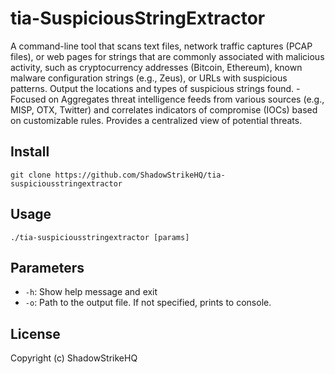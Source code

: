 # tia-SuspiciousStringExtractor
A command-line tool that scans text files, network traffic captures (PCAP files), or web pages for strings that are commonly associated with malicious activity, such as cryptocurrency addresses (Bitcoin, Ethereum), known malware configuration strings (e.g., Zeus), or URLs with suspicious patterns. Output the locations and types of suspicious strings found. - Focused on Aggregates threat intelligence feeds from various sources (e.g., MISP, OTX, Twitter) and correlates indicators of compromise (IOCs) based on customizable rules. Provides a centralized view of potential threats.

## Install
`git clone https://github.com/ShadowStrikeHQ/tia-suspiciousstringextractor`

## Usage
`./tia-suspiciousstringextractor [params]`

## Parameters
- `-h`: Show help message and exit
- `-o`: Path to the output file. If not specified, prints to console.

## License
Copyright (c) ShadowStrikeHQ
